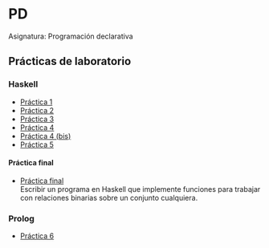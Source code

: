 # PD
Asignatura: Programación declarativa

## Prácticas de laboratorio

### Haskell
- [Práctica 1](https://github.com/martinfdezdg/PD/tree/main/Laboratorio/P1)
- [Práctica 2](https://github.com/martinfdezdg/PD/tree/main/Laboratorio/P2)
- [Práctica 3](https://github.com/martinfdezdg/PD/tree/main/Laboratorio/P3)
- [Práctica 4](https://github.com/martinfdezdg/PD/tree/main/Laboratorio/P4)
- [Práctica 4 (bis)](https://github.com/martinfdezdg/PD/tree/main/Laboratorio/P4bis)
- [Práctica 5](https://github.com/martinfdezdg/PD/tree/main/Laboratorio/P5)

#### Práctica final
- [Práctica final](https://github.com/martinfdezdg/PD/tree/main/Laboratorio/PF)  
Escribir un programa en Haskell que implemente funciones para trabajar con relaciones binarias sobre un conjunto cualquiera.

### Prolog
- [Práctica 6](https://github.com/martinfdezdg/PD/tree/main/Laboratorio/PR6)
